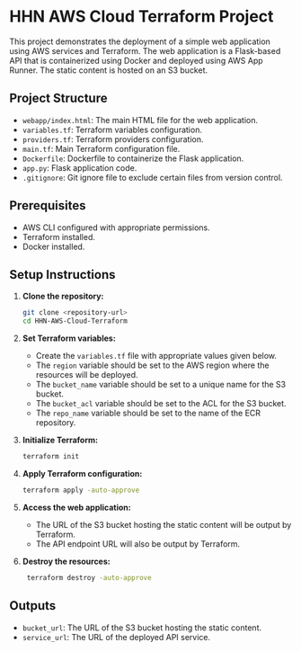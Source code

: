 # HHN AWS Cloud Terraform Project

This project demonstrates the deployment of a simple web application using AWS services and Terraform. The web application is a Flask-based API that is containerized using Docker and deployed using AWS App Runner. The static content is hosted on an S3 bucket.

## Project Structure

- `webapp/index.html`: The main HTML file for the web application.
- `variables.tf`: Terraform variables configuration.
- `providers.tf`: Terraform providers configuration.
- `main.tf`: Main Terraform configuration file.
- `Dockerfile`: Dockerfile to containerize the Flask application.
- `app.py`: Flask application code.
- `.gitignore`: Git ignore file to exclude certain files from version control.

## Prerequisites

- AWS CLI configured with appropriate permissions.
- Terraform installed.
- Docker installed.

## Setup Instructions

1. **Clone the repository:**
   ```sh
   git clone <repository-url>
   cd HHN-AWS-Cloud-Terraform
   ```

2. **Set Terraform variables:**
    - Create the `variables.tf` file with appropriate values given below.
    - The `region` variable should be set to the AWS region where the resources will be deployed.
    - The `bucket_name` variable should be set to a unique name for the S3 bucket.
    - The `bucket_acl` variable should be set to the ACL for the S3 bucket.
    - The `repo_name` variable should be set to the name of the ECR repository.

3. **Initialize Terraform:**
   ```sh
   terraform init
   ```

4. **Apply Terraform configuration:**
   ```sh
   terraform apply -auto-approve
   ```

5. **Access the web application:**
   - The URL of the S3 bucket hosting the static content will be output by Terraform.
   - The API endpoint URL will also be output by Terraform.

6. **Destroy the resources:**
   ```sh
    terraform destroy -auto-approve
    ```

## Outputs

- `bucket_url`: The URL of the S3 bucket hosting the static content.
- `service_url`: The URL of the deployed API service.
